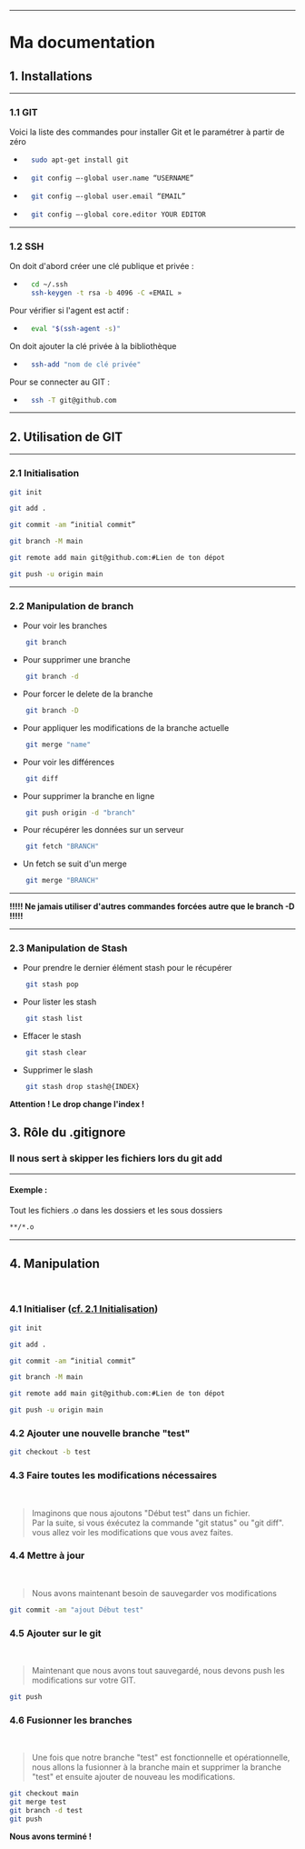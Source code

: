 
---
# Ma documentation


## 1. Installations

---
### 1.1 GIT

Voici la liste des commandes pour installer Git et le paramétrer à partir de zéro

- ```bash
    sudo apt-get install git
    ```

- ```bash
    git config –-global user.name “USERNAME”
    ```

- ```bash
    git config –-global user.email “EMAIL”
    ```

- ```bash
    git config –-global core.editor YOUR EDITOR
    ```



---
### 1.2 SSH

On doit d'abord créer une clé publique et privée :

- ```bash
    cd ~/.ssh
    ssh-keygen -t rsa -b 4096 -C «EMAIL »
    ```

Pour vérifier si l'agent est actif :

- ```bash
    eval "$(ssh-agent -s)"
    ```

On doit ajouter la clé privée à la bibliothèque

- ```bash
    ssh-add "nom de clé privée"
    ```

Pour se connecter au GIT : 

- ```bash
    ssh -T git@github.com
    ```
---
## 2. Utilisation de GIT

---
### <a id="2.1_Initialisation"> </a>  2.1 Initialisation 

```bash
git init

git add .

git commit -am “initial commit” 

git branch -M main

git remote add main git@github.com:#Lien de ton dépot

git push -u origin main
```

---

### 2.2 Manipulation de branch

- Pour voir les branches 
```bash
    git branch
```

- Pour supprimer une branche 
```bash
    git branch -d
```

- Pour forcer le delete de la branche
```bash
    git branch -D
```

- Pour appliquer les modifications de la branche actuelle
```bash
    git merge "name"
```

- Pour voir les différences 
```bash
    git diff
```

- Pour supprimer la branche en ligne
```bash
    git push origin -d "branch"
```

- Pour récupérer les données sur un serveur
```bash
    git fetch "BRANCH"
```

- Un fetch se suit d'un merge
```bash
    git merge "BRANCH"
```

---

**!!!!! Ne jamais utiliser d'autres commandes forcées autre que le branch -D !!!!!**

---

### 2.3 Manipulation de Stash

- Pour prendre le dernier élément stash pour le récupérer
```bash
    git stash pop
```

- Pour lister les stash 
```bash
    git stash list
```

- Effacer le stash
```bash
    git stash clear
```

- Supprimer le slash 
```bash
    git stash drop stash@{INDEX}
```
**Attention ! Le drop change l'index !**

## 3. Rôle du .gitignore 

### Il nous sert à skipper les fichiers lors du git add

---

#### Exemple : 
Tout les fichiers .o dans les dossiers et les sous dossiers

```bash
**/*.o
```

---

## 4. Manipulation

<br />
 
### 4.1 Initialiser (<a href="#2.1_Initialisation">cf. 2.1 Initialisation</a>)
```bash
git init

git add .

git commit -am “initial commit” 

git branch -M main

git remote add main git@github.com:#Lien de ton dépot

git push -u origin main
```
### 4.2 Ajouter une nouvelle branche "test"
```bash
git checkout -b test
```
### 4.3  Faire toutes les modifications nécessaires  
<br />

>   Imaginons que nous ajoutons "Début test" dans un fichier.  
>   Par la suite, si vous éxécutez la commande "git status" ou "git diff".   
>   vous allez voir les modifications que vous avez faites.

### 4.4 Mettre à jour
<br />

> Nous avons maintenant besoin de sauvegarder vos modifications
```bash
git commit -am "ajout Début test"
```
### 4.5 Ajouter sur le git
<br />

> Maintenant que nous avons tout sauvegardé, nous devons push les modifications sur votre GIT.  

```bash
git push
``` 

### 4.6 Fusionner les branches
<br />

> Une fois que notre branche "test" est fonctionnelle et opérationnelle, nous allons la fusionner à la branche main et supprimer la branche "test" et ensuite ajouter de nouveau les modifications.  

```bash
git checkout main
git merge test
git branch -d test
git push
```

**Nous avons terminé !**